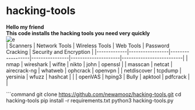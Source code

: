 # hacking-tools
**Hello my friend
<br>
This code installs the hacking tools you need very quickly**
<br>
![e](https://github.com/newamooz/hacking-tools/assets/101067545/67393e46-af3c-4104-93ba-4215d3f68a87)
<br>
| Scanners    | Network Tools   | Wireless Tools  | Web Tools      | Password Cracking  | Security and Encryption  |
|-------------|-----------------|------------------|----------------|---------------------|--------------------------|
| nmap        | wireshark       | wifite           | nikto          | john                | openssl                  |
| masscan     | netcat          | airecrack-ng     | whatweb        | ophcrack            | openvpn                  |
| netdiscover | tcpdump         | yersinia         | wfuzz          | hashcat             |                          |
| openVAS     | hping3          | Bully            | apktool        | pdfcrack            |                          |

‍‍‍‍```command
git clone https://github.com/newamooz/hacking-tools.git
cd hacking-tools
pip install -r requirements.txt
python3 hacking-tools.py
```
